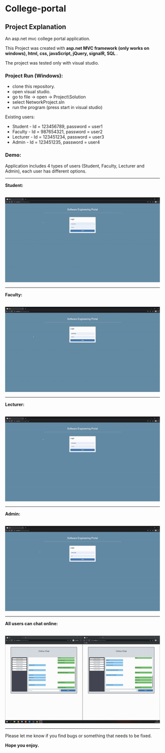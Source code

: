 # College-portal

## Project Explanation

An asp.net mvc college portal application.

This Project was created with <b> asp.net MVC framework (only works on windows), html, css, javaScript, jQuery, signalR, SQL </b>.

The project was tested only with visual studio.

### Project Run (Windows):
- clone this repository.
- open visual studio.
- go to file -> open -> Project\Solution
- select NetworkProject.sln
- run the program (press start in visual studio)

Existing users:
- Student - Id = 123456789, password = user1
- Faculty - Id = 987654321, password = user2
- Lecturer - Id = 123451234, password = user3
- Admin - Id = 123451235, password = user4

### Demo:

Application includes 4 types of users (Student, Faculty, Lecturer and Admin), each user has different options.

<hr/>
<b>Student:</b>
<br/><br/>

![ALT "A demo video"](https://github.com/Yahavba/College-portal/blob/master/Videos/student.gif)

<hr/>
<b>Faculty:</b>
<br/><br/>

![ALT "A demo video"](https://github.com/Yahavba/College-portal/blob/master/Videos/faculty.gif)

<hr/>
<b>Lecturer:</b>
<br/><br/>

![ALT "A demo video"](https://github.com/Yahavba/College-portal/blob/master/Videos/lecturer.gif)

<hr/>
<b>Admin:</b>
<br/><br/>

![ALT "A demo video"](https://github.com/Yahavba/College-portal/blob/master/Videos/user-insert.gif)

<hr/>
<b>All users can chat online:</b>
<br/><br/>

![ALT "A demo video"](https://github.com/Yahavba/College-portal/blob/master/Videos/online%20chat.gif)

<hr/>

Please let me know if you find bugs or something that needs to be fixed.

<b> Hope you enjoy. </b>
